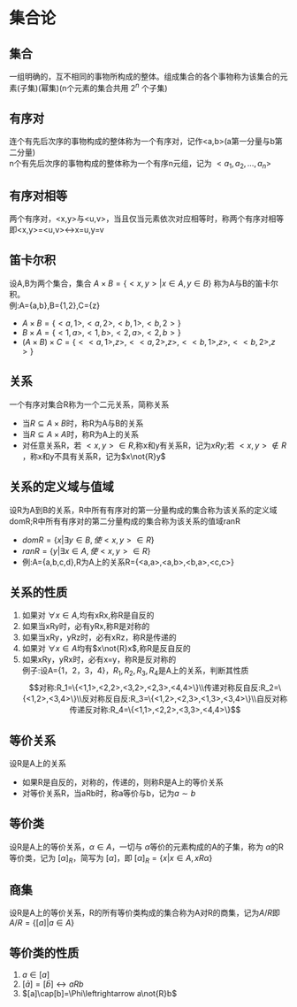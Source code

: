 # 集合论
## 集合
一组明确的，互不相同的事物所构成的整体。组成集合的各个事物称为该集合的元素(子集)(幂集)(n个元素的集合共用 $2^n$ 个子集)
## 有序对
连个有先后次序的事物构成的整体称为一个有序对，记作<a,b>(a第一分量与b第二分量)<br/>
n个有先后次序的事物构成的整体称为一个有序n元组，记为  $<a_1,a_2,\ldots,a_n>$
## 有序对相等
两个有序对，<x,y>与<u,v>，当且仅当元素依次对应相等时，称两个有序对相等<br/>
即<x,y>=<u,v>$\leftrightarrow$x=u,y=v
## 笛卡尔积
设A,B为两个集合，集合 $A\times B=\{<x,y>|x\in A,y\in B\}$ 称为A与B的笛卡尔积。<br/>
例:A={a,b},B={1,2},C={z}<br/>
* $A\times B=\{<a,1>,<a,2>,<b,1>,<b,2>\}$
* $B\times A=\{<1,a>,<1,b>,<2,a>,<2,b>\}$
* $(A\times B)\times C=\{<<a,1>,z>,<<a,2>,z>,<<b,1>,z>,<<b,2>,z>\}$
## 关系
一个有序对集合R称为一个二元关系，简称关系<br/>
* 当$R\subseteq A\times B$时，称R为A与B的关系
* 当$R\subseteq A\times A$时，称R为A上的关系
* 对任意关系R，若 $<x,y>\in R$,称x和y有关系R，记为$xRy$;若 $<x,y>\notin R$ ，称x和y不具有关系R，记为$x\not{R}y$
## 关系的定义域与值域
设R为A到B的关系，R中所有有序对的第一分量构成的集合称为该关系的定义域domR;R中所有有序对的第二分量构成的集合称为该关系的值域ranR<br/>
* $domR=\{x|\exists y\in B,使<x,y>\in R\}$
* $ranR=\{y|\exists x\in A,使<x,y>\in R\}$
* 例:A={a,b,c,d},R为A上的关系R={<a,a>,<a,b>,<b,a>,<c,c>}
## 关系的性质
1. 如果对 $\forall x\in A$,均有xRx,称R是自反的
2. 如果当xRy时，必有yRx,称R是对称的
3. 如果当xRy，yRz时，必有xRz，称R是传递的
4. 如果对 $\forall x\in A$均有$x\not{R}x$,称R是反自反的
5. 如果xRy，yRx时，必有x=y，称R是反对称的<br/>
例子:设A={1，2，3，4}，$R_1,R_2,R_3,R_4$是A上的关系，判断其性质
$$对称:R_1=\{<1,1>,<2,2>,<3,2>,<2,3>,<4,4>\}\\传递对称反自反:R_2=\{<1,2>,<3,4>\}\\反对称反自反:R_3=\{<1,2>,<2,3>,<1,3>,<3,4>\}\\自反对称传递反对称:R_4=\{<1,1>,<2,2>,<3,3>,<4,4>\}$$
## 等价关系
设R是A上的关系
* 如果R是自反的，对称的，传递的，则称R是A上的等价关系
* 对等价关系R，当aRb时，称a等价与b，记为$a\sim b$
## 等价类
设R是A上的等价关系，$\alpha\in A$，一切与 $\alpha$等价的元素构成的A的子集，称为 $\alpha$的R等价类，记为  $[\alpha]_{R}$，简写为 $[\alpha]$，即 $[\alpha]_R=\{x|x\in A,xR\alpha\}$
## 商集
设R是A上的等价关系，R的所有等价类构成的集合称为A对R的商集，记为$A/R$即$A/R=\{[a]|a\in A\}$
## 等价类的性质
1. $a\in[a]$
2. $[\bar{a}]=[\bar{b}]\leftrightarrow aRb$
3. $[a]\cap[b]=\Phi\leftrightarrow a\not{R}b$

